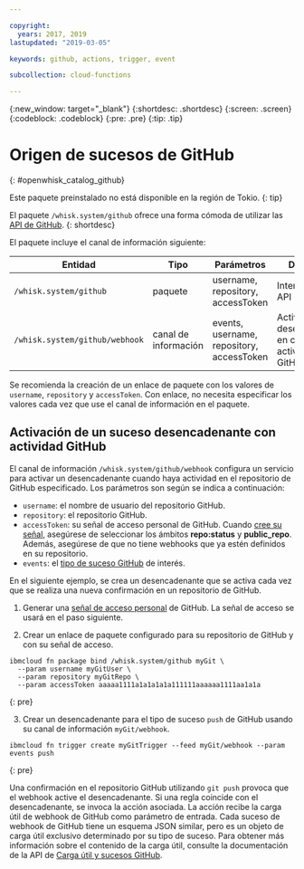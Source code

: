 ```yaml
---

copyright:
  years: 2017, 2019
lastupdated: "2019-03-05"

keywords: github, actions, trigger, event

subcollection: cloud-functions

---
```


{:new_window: target="_blank"}
{:shortdesc: .shortdesc}
{:screen: .screen}
{:codeblock: .codeblock}
{:pre: .pre}
{:tip: .tip}

# Origen de sucesos de GitHub
{: #openwhisk_catalog_github}

Este paquete preinstalado no está disponible en la región de Tokio. 
{: tip}

El paquete `/whisk.system/github` ofrece una forma cómoda de utilizar las [API de GitHub](https://developer.github.com/).
{: shortdesc}

El paquete incluye el canal de información siguiente:

| Entidad | Tipo | Parámetros | Descripción |
| --- | --- | --- | --- |
| `/whisk.system/github` | paquete | username, repository, accessToken | Interactuar con la API de GitHub |
| `/whisk.system/github/webhook` | canal de información | events, username, repository, accessToken | Activar sucesos desencadenantes en caso de actividad de GitHub |

Se recomienda la creación de un enlace de paquete con los valores de `username`, `repository` y `accessToken`.  Con enlace, no necesita especificar los valores cada vez que use el canal de información en el paquete.

## Activación de un suceso desencadenante con actividad GitHub

El canal de información `/whisk.system/github/webhook` configura un servicio para activar un desencadenante cuando haya actividad en el repositorio de GitHub especificado. Los parámetros son según se indica a continuación:

- `username`: el nombre de usuario del repositorio GitHub.
- `repository`: el repositorio GitHub.
- `accessToken`: su señal de acceso personal de GitHub. Cuando [cree su señal](https://github.com/settings/tokens), asegúrese de seleccionar los ámbitos **repo:status** y **public_repo**. Además, asegúrese de que no tiene webhooks que ya estén definidos en su repositorio.
- `events`: el [tipo de suceso GitHub](https://developer.github.com/v3/activity/events/types/) de interés.

En el siguiente ejemplo, se crea un desencadenante que se activa cada vez que se realiza una nueva confirmación en un repositorio de GitHub.

1. Generar una [señal de acceso personal](https://github.com/settings/tokens) de GitHub. La señal de acceso se usará en el paso siguiente.

2. Crear un enlace de paquete configurado para su repositorio de GitHub y con su señal de acceso.
  ```
  ibmcloud fn package bind /whisk.system/github myGit \
    --param username myGitUser \
    --param repository myGitRepo \
    --param accessToken aaaaa1111a1a1a1a1a111111aaaaaa1111aa1a1a
  ```
  {: pre}

3. Crear un desencadenante para el tipo de suceso `push` de GitHub usando su canal de información `myGit/webhook`.
  ```
  ibmcloud fn trigger create myGitTrigger --feed myGit/webhook --param events push
  ```
  {: pre}

  Una confirmación en el repositorio GitHub utilizando `git push` provoca que el webhook active el desencadenante. Si una regla coincide con el desencadenante, se invoca la acción asociada. La acción recibe la carga útil de webhook de GitHub como parámetro de entrada. Cada suceso de webhook de GitHub tiene un esquema JSON similar, pero es un objeto de carga útil exclusivo determinado por su tipo de suceso. Para obtener más información sobre el contenido de la carga útil, consulte la documentación de la API de
[Carga útil y sucesos GitHub](https://developer.github.com/v3/activity/events/types/).
